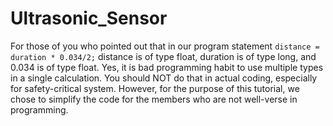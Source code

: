 # Ultrasonic_Sensor

For those of you who pointed out that in our program statement `distance = duration * 0.034/2;` distance is
of type float, duration is of type long, and 0.034 is of type float. Yes, it is bad programming habit to use
multiple types in a single calculation. You should NOT do that in actual coding, especially for safety-critical
system. However, for the purpose of this tutorial, we chose to simplify the code for the members who are not
well-verse in programming.

